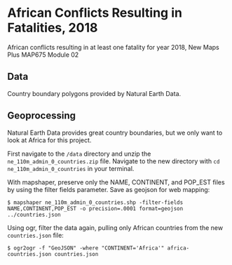 # African Conflicts Resulting in Fatalities, 2018
African conflicts resulting in at least one fatality for year 2018, New Maps Plus MAP675 Module 02

## Data
Country boundary polygons provided by Natural Earth Data.

## Geoprocessing
Natural Earth Data provides great country boundaries, but we only want to look at Africa for this project.

First navigate to the `/data` directory and unzip the `ne_110m_admin_0_countries.zip` file. Navigate to the new directory with `cd ne_110m_admin_0_countries` in your terminal.

With mapshaper, preserve only the NAME, CONTINENT, and POP_EST files by using the filter fields parameter. Save as geojson for web mapping:
```
$ mapshaper ne_110m_admin_0_countries.shp -filter-fields NAME,CONTINENT,POP_EST -o precision=.0001 format=geojson ../countries.json
```

Using ogr, filter the data again, pulling only African countries from the new `countries.json` file:
```
$ ogr2ogr -f "GeoJSON" -where "CONTINENT='Africa'" africa-countries.json countries.json
```
